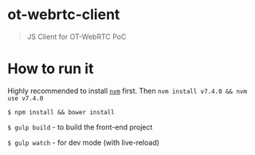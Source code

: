 # ot-webrtc-client

> JS Client for OT-WebRTC PoC

# How to run it

Highly recommended to install [`nvm`](https://github.com/creationix/nvm#install-script) first. Then `nvm install v7.4.0 && nvm use v7.4.0`

`$ npm install && bower install`

`$ gulp build` - to build the front-end project

`$ gulp watch` - for dev mode (with live-reload)
